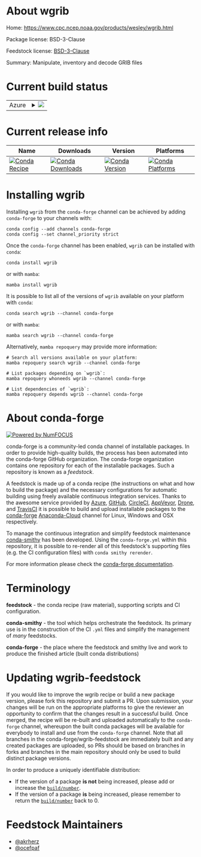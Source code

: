 About wgrib
===========

Home: https://www.cpc.ncep.noaa.gov/products/wesley/wgrib.html

Package license: BSD-3-Clause

Feedstock license: [BSD-3-Clause](https://github.com/conda-forge/wgrib-feedstock/blob/main/LICENSE.txt)

Summary: Manipulate, inventory and decode GRIB files

Current build status
====================


<table>
    
  <tr>
    <td>Azure</td>
    <td>
      <details>
        <summary>
          <a href="https://dev.azure.com/conda-forge/feedstock-builds/_build/latest?definitionId=6450&branchName=main">
            <img src="https://dev.azure.com/conda-forge/feedstock-builds/_apis/build/status/wgrib-feedstock?branchName=main">
          </a>
        </summary>
        <table>
          <thead><tr><th>Variant</th><th>Status</th></tr></thead>
          <tbody><tr>
              <td>linux_64</td>
              <td>
                <a href="https://dev.azure.com/conda-forge/feedstock-builds/_build/latest?definitionId=6450&branchName=main">
                  <img src="https://dev.azure.com/conda-forge/feedstock-builds/_apis/build/status/wgrib-feedstock?branchName=main&jobName=linux&configuration=linux%20linux_64_" alt="variant">
                </a>
              </td>
            </tr><tr>
              <td>osx_64</td>
              <td>
                <a href="https://dev.azure.com/conda-forge/feedstock-builds/_build/latest?definitionId=6450&branchName=main">
                  <img src="https://dev.azure.com/conda-forge/feedstock-builds/_apis/build/status/wgrib-feedstock?branchName=main&jobName=osx&configuration=osx%20osx_64_" alt="variant">
                </a>
              </td>
            </tr><tr>
              <td>win_64</td>
              <td>
                <a href="https://dev.azure.com/conda-forge/feedstock-builds/_build/latest?definitionId=6450&branchName=main">
                  <img src="https://dev.azure.com/conda-forge/feedstock-builds/_apis/build/status/wgrib-feedstock?branchName=main&jobName=win&configuration=win%20win_64_" alt="variant">
                </a>
              </td>
            </tr>
          </tbody>
        </table>
      </details>
    </td>
  </tr>
</table>

Current release info
====================

| Name | Downloads | Version | Platforms |
| --- | --- | --- | --- |
| [![Conda Recipe](https://img.shields.io/badge/recipe-wgrib-green.svg)](https://anaconda.org/conda-forge/wgrib) | [![Conda Downloads](https://img.shields.io/conda/dn/conda-forge/wgrib.svg)](https://anaconda.org/conda-forge/wgrib) | [![Conda Version](https://img.shields.io/conda/vn/conda-forge/wgrib.svg)](https://anaconda.org/conda-forge/wgrib) | [![Conda Platforms](https://img.shields.io/conda/pn/conda-forge/wgrib.svg)](https://anaconda.org/conda-forge/wgrib) |

Installing wgrib
================

Installing `wgrib` from the `conda-forge` channel can be achieved by adding `conda-forge` to your channels with:

```
conda config --add channels conda-forge
conda config --set channel_priority strict
```

Once the `conda-forge` channel has been enabled, `wgrib` can be installed with `conda`:

```
conda install wgrib
```

or with `mamba`:

```
mamba install wgrib
```

It is possible to list all of the versions of `wgrib` available on your platform with `conda`:

```
conda search wgrib --channel conda-forge
```

or with `mamba`:

```
mamba search wgrib --channel conda-forge
```

Alternatively, `mamba repoquery` may provide more information:

```
# Search all versions available on your platform:
mamba repoquery search wgrib --channel conda-forge

# List packages depending on `wgrib`:
mamba repoquery whoneeds wgrib --channel conda-forge

# List dependencies of `wgrib`:
mamba repoquery depends wgrib --channel conda-forge
```


About conda-forge
=================

[![Powered by
NumFOCUS](https://img.shields.io/badge/powered%20by-NumFOCUS-orange.svg?style=flat&colorA=E1523D&colorB=007D8A)](https://numfocus.org)

conda-forge is a community-led conda channel of installable packages.
In order to provide high-quality builds, the process has been automated into the
conda-forge GitHub organization. The conda-forge organization contains one repository
for each of the installable packages. Such a repository is known as a *feedstock*.

A feedstock is made up of a conda recipe (the instructions on what and how to build
the package) and the necessary configurations for automatic building using freely
available continuous integration services. Thanks to the awesome service provided by
[Azure](https://azure.microsoft.com/en-us/services/devops/), [GitHub](https://github.com/),
[CircleCI](https://circleci.com/), [AppVeyor](https://www.appveyor.com/),
[Drone](https://cloud.drone.io/welcome), and [TravisCI](https://travis-ci.com/)
it is possible to build and upload installable packages to the
[conda-forge](https://anaconda.org/conda-forge) [Anaconda-Cloud](https://anaconda.org/)
channel for Linux, Windows and OSX respectively.

To manage the continuous integration and simplify feedstock maintenance
[conda-smithy](https://github.com/conda-forge/conda-smithy) has been developed.
Using the ``conda-forge.yml`` within this repository, it is possible to re-render all of
this feedstock's supporting files (e.g. the CI configuration files) with ``conda smithy rerender``.

For more information please check the [conda-forge documentation](https://conda-forge.org/docs/).

Terminology
===========

**feedstock** - the conda recipe (raw material), supporting scripts and CI configuration.

**conda-smithy** - the tool which helps orchestrate the feedstock.
                   Its primary use is in the construction of the CI ``.yml`` files
                   and simplify the management of *many* feedstocks.

**conda-forge** - the place where the feedstock and smithy live and work to
                  produce the finished article (built conda distributions)


Updating wgrib-feedstock
========================

If you would like to improve the wgrib recipe or build a new
package version, please fork this repository and submit a PR. Upon submission,
your changes will be run on the appropriate platforms to give the reviewer an
opportunity to confirm that the changes result in a successful build. Once
merged, the recipe will be re-built and uploaded automatically to the
`conda-forge` channel, whereupon the built conda packages will be available for
everybody to install and use from the `conda-forge` channel.
Note that all branches in the conda-forge/wgrib-feedstock are
immediately built and any created packages are uploaded, so PRs should be based
on branches in forks and branches in the main repository should only be used to
build distinct package versions.

In order to produce a uniquely identifiable distribution:
 * If the version of a package **is not** being increased, please add or increase
   the [``build/number``](https://docs.conda.io/projects/conda-build/en/latest/resources/define-metadata.html#build-number-and-string).
 * If the version of a package **is** being increased, please remember to return
   the [``build/number``](https://docs.conda.io/projects/conda-build/en/latest/resources/define-metadata.html#build-number-and-string)
   back to 0.

Feedstock Maintainers
=====================

* [@akrherz](https://github.com/akrherz/)
* [@ocefpaf](https://github.com/ocefpaf/)

